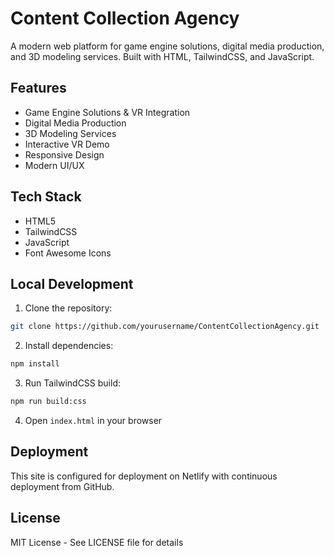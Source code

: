 # Content Collection Agency

A modern web platform for game engine solutions, digital media production, and 3D modeling services. Built with HTML, TailwindCSS, and JavaScript.

## Features

- Game Engine Solutions & VR Integration
- Digital Media Production
- 3D Modeling Services
- Interactive VR Demo
- Responsive Design
- Modern UI/UX

## Tech Stack

- HTML5
- TailwindCSS
- JavaScript
- Font Awesome Icons

## Local Development

1. Clone the repository:
```bash
git clone https://github.com/yourusername/ContentCollectionAgency.git
```

2. Install dependencies:
```bash
npm install
```

3. Run TailwindCSS build:
```bash
npm run build:css
```

4. Open `index.html` in your browser

## Deployment

This site is configured for deployment on Netlify with continuous deployment from GitHub.

## License

MIT License - See LICENSE file for details

